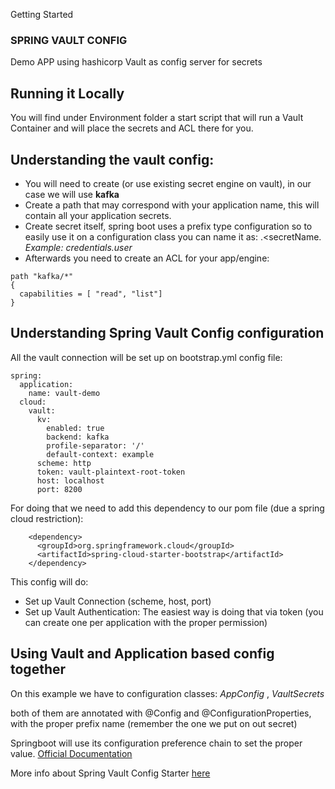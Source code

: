  Getting Started

### SPRING VAULT CONFIG

Demo APP using hashicorp Vault as config server for secrets

## Running it Locally

You will find under Environment folder a start script that will run a Vault Container and will place the secrets and ACL there for you.

## Understanding the  vault config:

* You will need to create (or use existing secret engine on vault), in our case we will use **kafka**
* Create a path that may correspond with your application name, this will contain all your application secrets.
* Create secret itself, spring boot uses a prefix type configuration so to easily use it on a configuration class you can name it as: <prefix>.<secretName. *Example: credentials.user*
* Afterwards you need to create an ACL for your app/engine:
````
path "kafka/*"
{
  capabilities = [ "read", "list"]
}
````

## Understanding Spring Vault Config configuration

All the vault connection will be set up on bootstrap.yml config file:

````
spring:
  application:
    name: vault-demo
  cloud:
    vault:
      kv:
        enabled: true
        backend: kafka
        profile-separator: '/'
        default-context: example
      scheme: http
      token: vault-plaintext-root-token
      host: localhost
      port: 8200
````

For doing that we need to add this dependency to our pom file (due a spring cloud restriction):

````
    <dependency>
      <groupId>org.springframework.cloud</groupId>
      <artifactId>spring-cloud-starter-bootstrap</artifactId>
    </dependency>
````

This config will do:

* Set up Vault Connection (scheme, host, port)
* Set up Vault Authentication: The easiest way is doing that via token (you can create one per application with the proper permission)

## Using Vault and Application based config together

On this example we have to configuration classes: *AppConfig* , *VaultSecrets*

both of them are annotated with @Config and @ConfigurationProperties, with the proper prefix name (remember the one we put on out secret)

Springboot will use its configuration preference chain to set the proper value. [Official Documentation](https://docs.spring.io/spring-boot/docs/1.2.2.RELEASE/reference/html/boot-features-external-config.html)

More info about Spring Vault Config Starter [here](https://cloud.spring.io/spring-cloud-vault/reference/html/)



